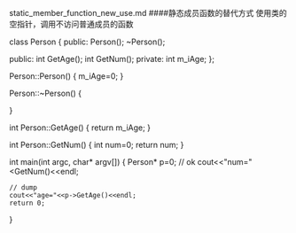 static_member_function_new_use.md
####静态成员函数的替代方式
使用类的空指针，调用不访问普通成员的函数

class Person
{
public:
	Person();
	~Person();

public:
	int GetAge();
	int GetNum();
private:
	int m_iAge;
};

Person::Person()
{
	m_iAge=0;
}

Person::~Person()
{
	
}

int Person::GetAge()
{
	return m_iAge;
}

int Person::GetNum()
{
	int num=0;
	return num;
}

int main(int argc, char* argv[])
{
	Person* p=0;
	// ok
	cout<<"num="<<p->GetNum()<<endl;

	// dump
	cout<<"age="<<p->GetAge()<<endl;
	return 0;
}

